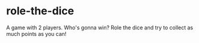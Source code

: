 # role-the-dice
A game with 2 players. Who's gonna win?
Role the dice and try to collect as much points as you can! 
